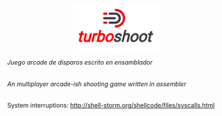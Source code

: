 <p align="center">
  <img src="turboshoot.png" width="200" style="display:block; margin-left: auto; margin-right: auto;">
</p>

###### Juego arcade de disparos escrito en ensamblador
###### An multiplayer arcade-ish shooting game written in assembler

System interruptions: http://shell-storm.org/shellcode/files/syscalls.html
